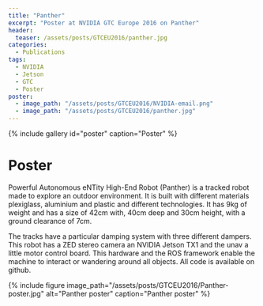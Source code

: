```yaml
---
title: "Panther"
excerpt: "Poster at NVIDIA GTC Europe 2016 on Panther"
header:
  teaser: /assets/posts/GTCEU2016/panther.jpg
categories:
  - Publications
tags:
  - NVIDIA
  - Jetson
  - GTC
  - Poster
poster:
  - image_path: "/assets/posts/GTCEU2016/NVIDIA-email.png"
  - image_path: "/assets/posts/GTCEU2016/panther.jpg"
---
```


{% include gallery id="poster" caption="Poster" %}

# Poster

Powerful Autonomous eNTity High-End Robot (Panther) is a tracked robot made to explore an outdoor environment. It is built with different materials plexiglass, aluminium and plastic and different technologies. It has 9kg of weight and has a size of 42cm with, 40cm deep and 30cm height, with a ground clearance of 7cm.

The tracks have a particular damping system with three different dampers. This robot has a ZED stereo camera an NVIDIA Jetson TX1 and the unav a little motor control board. This hardware and the ROS framework enable the machine to interact or wandering around all objects. All code is available on github.

{% include figure image_path="/assets/posts/GTCEU2016/Panther-poster.jpg" alt="Panther poster" caption="Panther poster" %}